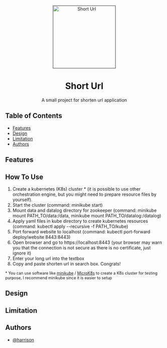 <p align="center">
    <a href="" width="200" rel="noopener">
    <img src="https://image.flaticon.com/icons/svg/825/825250.svg"  width="200" alt="Short Url"></a>
</p>

<h1 align="center">Short Url</h1>

<p align="center">A small project for shorten url application</p>

## Table of Contents

- [Features](#features)
- [Design](#design)
- [Limitation](#limitation)
- [Authors](#authors)

## Features



## How To Use
1. Create a kubernetes (K8s) cluster * (it is possible to use other orchestration engine, but you might need to prepare resource files by yourself).
2. Start the cluster (command: minikube start)
3. Mount data and datalog directory for zookeeper (command: minikube mount PATH_TO/data:/data, minikube mount PATH_TO/datalog:/datalog)
4. Apply yaml files in kube directory to create kubernetes resources (command: kubectl apply --recursive -f PATH_TO/kube)
5. Port forward website to localhost (command: kubectl port-forward deploy/website 8443:8443)
6. Open browser and go to https://localhost:8443 (your browser may warn you that the connection is not secure as there is no certificate, just ignore it)
7. Enter your long url into the textbox
8. Copy and paste shorten url in search box. Congrats!

<p style="font-size: 12.5px">* You can use software like <u>minikube</u> / <u>MicroK8s</u> to create a K8s cluster for testing purpose, I recommend minikube since it is easier to setup</p>

## Design

## Limitation

## Authors

- [@harrison](https://github.com/harrison-yck)
